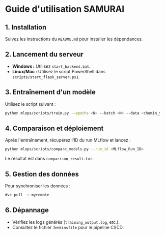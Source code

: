 # Guide d'utilisation SAMURAI

## 1. Installation

Suivez les instructions du `README.md` pour installer les dépendances.

## 2. Lancement du serveur

- **Windows :** Utilisez `start_backend.bat`.
- **Linux/Mac :** Utilisez le script PowerShell dans `scripts/start_flask_server.ps1`.

## 3. Entraînement d'un modèle

Utilisez le script suivant :

```bash
python mlops/scripts/train.py --epochs <N> --batch <N> --data <chemin_yaml> --model <chemin_pt> --device <cpu|cuda>
```

## 4. Comparaison et déploiement

Après l'entraînement, récupérez l'ID du run MLflow et lancez :

```bash
python mlops/scripts/compare_models.py --run_id <MLflow_Run_ID>
```

Le résultat est dans `comparison_result.txt`.

## 5. Gestion des données

Pour synchroniser les données :

```bash
dvc pull -r myremote
```

## 6. Dépannage

- Vérifiez les logs générés (`training_output.log`, etc.).
- Consultez le fichier `Jenkinsfile` pour le pipeline CI/CD.
